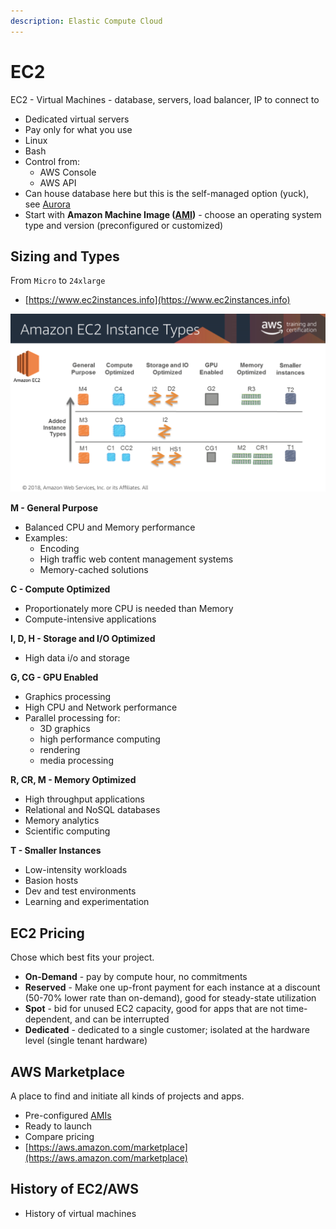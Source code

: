 ```yaml
---
description: Elastic Compute Cloud
---
```


# EC2

EC2 - Virtual Machines - database, servers, load balancer, IP to connect to 

* Dedicated virtual servers
* Pay only for what you use
* Linux
* Bash 
* Control from:
  * AWS Console
  * AWS API
* Can house database here but this is the self-managed option \(yuck\), see [Aurora](../databases/untitled.md) 
* Start with **Amazon Machine Image \(**[**AMI**](https://docs.aws.amazon.com/AWSEC2/latest/UserGuide/AMIs.html)**\)** - choose an operating system type and version \(preconfigured or customized\)

## **Sizing and Types**

From `Micro` to `24xlarge`

* [https://www.ec2instances.info](https://www.ec2instances.info)

![EC2 instance types. \(aws.training\)](../.gitbook/assets/screen-shot-2019-10-25-at-7.21.35-pm.png)

**M - General Purpose**

* Balanced CPU and Memory performance
* Examples:
  * Encoding
  * High traffic web content management systems
  * Memory-cached solutions 

**C - Compute Optimized**

* Proportionately more CPU is needed than Memory
* Compute-intensive applications   

**I, D, H - Storage and I/O Optimized**

* High data i/o and storage 

**G, CG - GPU Enabled**

* Graphics processing
* High CPU and Network performance
* Parallel processing for:
  * 3D graphics
  * high performance computing
  * rendering
  * media processing

**R, CR, M - Memory Optimized**

* High throughput applications
* Relational and NoSQL databases
* Memory analytics
* Scientific computing 

**T - Smaller Instances**

* Low-intensity workloads
* Basion hosts
* Dev and test environments
* Learning and experimentation 

## EC2 Pricing

Chose which best fits your project.

* **On-Demand**  - pay by compute hour, no commitments 
* **Reserved** - Make one up-front payment for each instance at a discount \(50-70% lower rate than on-demand\), good for steady-state utilization 
* **Spot** - bid for unused EC2 capacity, good for apps that are not time-dependent, and can be interrupted
* **Dedicated** - dedicated to a single customer; isolated at the hardware level \(single tenant hardware\)

## AWS Marketplace

A place to find and initiate all kinds of projects and apps.

* Pre-configured [AMIs](server-fleets.md)
* Ready to launch 
* Compare pricing 
* [https://aws.amazon.com/marketplace](https://aws.amazon.com/marketplace)

## **History of EC2/AWS**

* History of virtual machines

